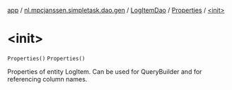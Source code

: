 [app](../../../index.md) / [nl.mpcjanssen.simpletask.dao.gen](../../index.md) / [LogItemDao](../index.md) / [Properties](index.md) / [&lt;init&gt;](.)

# &lt;init&gt;

`Properties()`
`Properties()`

Properties of entity LogItem. Can be used for QueryBuilder and for referencing column names.

